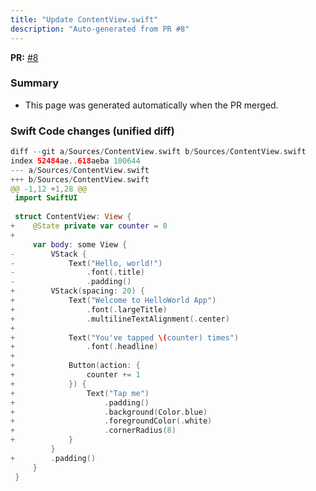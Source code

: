```yaml
---
title: "Update ContentView.swift"
description: "Auto-generated from PR #8"
---
```


**PR:** [#8](https://github.com/Rita-Tavares/Demo-HelloWorld/pull/8)

### Summary
- This page was generated automatically when the PR merged.

### Swift Code changes (unified diff)

```swift
diff --git a/Sources/ContentView.swift b/Sources/ContentView.swift
index 52484ae..618aeba 100644
--- a/Sources/ContentView.swift
+++ b/Sources/ContentView.swift
@@ -1,12 +1,28 @@
 import SwiftUI
 
 struct ContentView: View {
+    @State private var counter = 0
+
     var body: some View {
-        VStack {
-            Text("Hello, world!")
-                .font(.title)
-                .padding()
+        VStack(spacing: 20) {
+            Text("Welcome to HelloWorld App")
+                .font(.largeTitle)
+                .multilineTextAlignment(.center)
+
+            Text("You've tapped \(counter) times")
+                .font(.headline)
+
+            Button(action: {
+                counter += 1
+            }) {
+                Text("Tap me")
+                    .padding()
+                    .background(Color.blue)
+                    .foregroundColor(.white)
+                    .cornerRadius(8)
+            }
         }
+        .padding()
     }
 }
 
```
